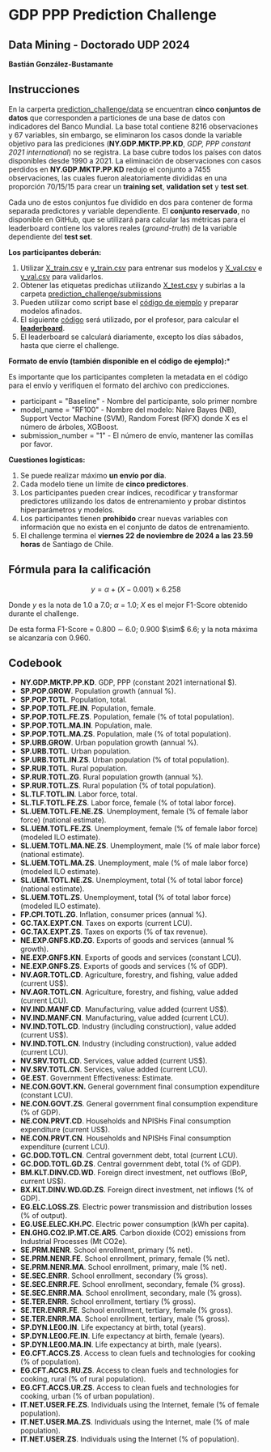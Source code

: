 # GDP PPP Prediction Challenge

## Data Mining - Doctorado UDP 2024

**Bastián González-Bustamante**

## Instrucciones

En la carperta [prediction_challenge/data](https://github.com/Doctorado-UDP/data-mining-2024/tree/main/prediction_challenge/data) se encuentran **cinco conjuntos de datos** que corresponden a particiones de una base de datos con indicadores del Banco Mundial. La base total contiene 8216 observaciones y 67 variables, sin embargo, se eliminaron los casos donde la variable objetivo para las prediciones (**NY.GDP.MKTP.PP.KD**, *GDP, PPP constant 2021 international*) no se registra. La base cubre todos los países con datos disponibles desde 1990 a 2021. La eliminación de observaciones con casos perdidos en **NY.GDP.MKTP.PP.KD** redujo el conjunto a 7455 observaciones, las cuales fueron aleatoriamente divididas en una proporción 70/15/15 para crear un **training set**, **validation set** y **test set**. 

Cada uno de estos conjuntos fue dividido en dos para contener de forma separada predictores y variable dependiente. El **conjunto reservado**, no disponible en GitHub, que se utilizará para calcular las métricas para el leaderboard contiene los valores reales (*ground-truth*) de la variable dependiente del **test set**.

**Los participantes deberán:**

1. Utilizar [X_train.csv](https://github.com/Doctorado-UDP/data-mining-2024/blob/main/prediction_challenge/data/X_train.csv) e [y_train.csv](https://github.com/Doctorado-UDP/data-mining-2024/blob/main/prediction_challenge/data/y_train.csv) para entrenar sus modelos y [X_val.csv](https://github.com/Doctorado-UDP/data-mining-2024/blob/main/prediction_challenge/data/X_val.csv) e [y_val.csv](https://github.com/Doctorado-UDP/data-mining-2024/blob/main/prediction_challenge/data/y_val.csv) para validarlos.
2. Obtener las etiquetas predichas utilizando [X_test.csv](https://github.com/Doctorado-UDP/data-mining-2024/blob/main/prediction_challenge/data/X_test.csv) y subirlas a la carpeta [prediction_challenge/submissions](https://github.com/Doctorado-UDP/data-mining-2024/tree/main/prediction_challenge/submissions)
3. Pueden utilizar como script base el [código de ejemplo](https://github.com/Doctorado-UDP/data-mining-2024/blob/main/prediction_challenge/baseline_model.ipynb) y preparar modelos afinados.
4. El siguiente [código](https://github.com/Doctorado-UDP/data-mining-2024/blob/main/prediction_challenge/submissions_eval.ipynb) será utilizado, por el profesor, para calcular el [**leaderboard**](https://github.com/Doctorado-UDP/data-mining-2024/blob/main/prediction_challenge/leaderboard.csv).
5. El leaderboard se calculará diariamente, excepto los días sábados, hasta que cierre el challenge.

**Formato de envío (también disponible en el código de ejemplo):***

Es importante que los participantes completen la metadata en el código para el envío y verifiquen el formato del archivo con predicciones.

* participant = "Baseline" - Nombre del participante, solo primer nombre
* model_name = "RF100" - Nombre del modelo: Naive Bayes (NB), Support Vector Machine (SVM), Random Forest (RFX) donde X es el número de árboles, XGBoost.
* submission_number = "1" - El número de envío, mantener las comillas por favor.

**Cuestiones logísticas:**

1. Se puede realizar máximo **un envío por día**.
2. Cada modelo tiene un límite de **cinco predictores**.
3. Los participantes pueden crear índices, recodificar y transformar predictores utilizando los datos de entrenamiento y probar distintos hiperparámetros y modelos. 
4. Los participantes tienen **prohibido** crear nuevas variables con información que no exista en el conjunto de datos de entrenamiento.
5. El challenge termina el **viernes 22 de noviembre de 2024 a las 23.59 horas** de Santiago de Chile.

## Fórmula para la calificación

$$y = \alpha + (X - 0.001) \times 6.258$$ 

Donde $y$ es la nota de 1.0 a 7.0; $\alpha$ = 1.0; $X$ es el mejor F1-Score obtenido durante el challenge.

De esta forma F1-Score = 0.800 $\sim$ 6.0; 0.900 \$\sim$ 6.6; y la nota máxima se alcanzaría con 0.960.

## Codebook

* **NY.GDP.MKTP.PP.KD**. GDP, PPP (constant 2021 international $).
* **SP.POP.GROW**. Population growth (annual %).
* **SP.POP.TOTL**. Population, total.
* **SP.POP.TOTL.FE.IN**. Population, female.
* **SP.POP.TOTL.FE.ZS**. Population, female (% of total population).
* **SP.POP.TOTL.MA.IN**. Population, male.
* **SP.POP.TOTL.MA.ZS**. Population, male (% of total population).
* **SP.URB.GROW**. Urban population growth (annual %).
* **SP.URB.TOTL**. Urban population.
* **SP.URB.TOTL.IN.ZS**. Urban population (% of total population).
* **SP.RUR.TOTL**. Rural population.
* **SP.RUR.TOTL.ZG**. Rural population growth (annual %).
* **SP.RUR.TOTL.ZS**. Rural population (% of total population).
* **SL.TLF.TOTL.IN**. Labor force, total.
* **SL.TLF.TOTL.FE.ZS**. Labor force, female (% of total labor force).
* **SL.UEM.TOTL.FE.NE.ZS**. Unemployment, female (% of female labor force) (national estimate).
* **SL.UEM.TOTL.FE.ZS**. Unemployment, female (% of female labor force) (modeled ILO estimate).
* **SL.UEM.TOTL.MA.NE.ZS**. Unemployment, male (% of male labor force) (national estimate).
* **SL.UEM.TOTL.MA.ZS**. Unemployment, male (% of male labor force) (modeled ILO estimate).
* **SL.UEM.TOTL.NE.ZS**. Unemployment, total (% of total labor force) (national estimate).
* **SL.UEM.TOTL.ZS**. Unemployment, total (% of total labor force) (modeled ILO estimate).
* **FP.CPI.TOTL.ZG**. Inflation, consumer prices (annual %).
* **GC.TAX.EXPT.CN**. Taxes on exports (current LCU).
* **GC.TAX.EXPT.ZS**. Taxes on exports (% of tax revenue).
* **NE.EXP.GNFS.KD.ZG**. Exports of goods and services (annual % growth).
* **NE.EXP.GNFS.KN**. Exports of goods and services (constant LCU).
* **NE.EXP.GNFS.ZS**. Exports of goods and services (% of GDP).
* **NV.AGR.TOTL.CD**. Agriculture, forestry, and fishing, value added (current US$).
* **NV.AGR.TOTL.CN**. Agriculture, forestry, and fishing, value added (current LCU).
* **NV.IND.MANF.CD**. Manufacturing, value added (current US$).
* **NV.IND.MANF.CN**. Manufacturing, value added (current LCU).
* **NV.IND.TOTL.CD**. Industry (including construction), value added (current US$).
* **NV.IND.TOTL.CN**. Industry (including construction), value added (current LCU).
* **NV.SRV.TOTL.CD**. Services, value added (current US$).
* **NV.SRV.TOTL.CN**. Services, value added (current LCU).
* **GE.EST**. Government Effectiveness: Estimate.
* **NE.CON.GOVT.KN.** General government final consumption expenditure (constant LCU).
* **NE.CON.GOVT.ZS**. General government final consumption expenditure (% of GDP).
* **NE.CON.PRVT.CD**. Households and NPISHs Final consumption expenditure (current US$).
* **NE.CON.PRVT.CN**. Households and NPISHs Final consumption expenditure (current LCU).
* **GC.DOD.TOTL.CN**. Central government debt, total (current LCU).
* **GC.DOD.TOTL.GD.ZS**. Central government debt, total (% of GDP).
* **BM.KLT.DINV.CD.WD**. Foreign direct investment, net outflows (BoP, current US$).
* **BX.KLT.DINV.WD.GD.ZS**. Foreign direct investment, net inflows (% of GDP).
* **EG.ELC.LOSS.ZS**. Electric power transmission and distribution losses (% of output).
* **EG.USE.ELEC.KH.PC**. Electric power consumption (kWh per capita).
* **EN.GHG.CO2.IP.MT.CE.AR5**. Carbon dioxide (CO2) emissions from Industrial Processes (Mt CO2e).
* **SE.PRM.NENR**. School enrollment, primary (% net).
* **SE.PRM.NENR.FE**. School enrollment, primary, female (% net).
* **SE.PRM.NENR.MA**. School enrollment, primary, male (% net).
* **SE.SEC.ENRR**. School enrollment, secondary (% gross).
* **SE.SEC.ENRR.FE**. School enrollment, secondary, female (% gross).
* **SE.SEC.ENRR.MA**. School enrollment, secondary, male (% gross).
* **SE.TER.ENRR**. School enrollment, tertiary (% gross).
* **SE.TER.ENRR.FE**. School enrollment, tertiary, female (% gross).
* **SE.TER.ENRR.MA**. School enrollment, tertiary, male (% gross).
* **SP.DYN.LE00.IN**. Life expectancy at birth, total (years).
* **SP.DYN.LE00.FE.IN**. Life expectancy at birth, female (years).
* **SP.DYN.LE00.MA.IN**. Life expectancy at birth, male (years).
* **EG.CFT.ACCS.ZS**. Access to clean fuels and technologies for cooking (% of population).
* **EG.CFT.ACCS.RU.ZS**. Access to clean fuels and technologies for cooking, rural (% of rural population).
* **EG.CFT.ACCS.UR.ZS**. Access to clean fuels and technologies for cooking, urban (% of urban population).
* **IT.NET.USER.FE.ZS**. Individuals using the Internet, female (% of female population).
* **IT.NET.USER.MA.ZS**. Individuals using the Internet, male (% of male population).
* **IT.NET.USER.ZS**. Individuals using the Internet (% of population).